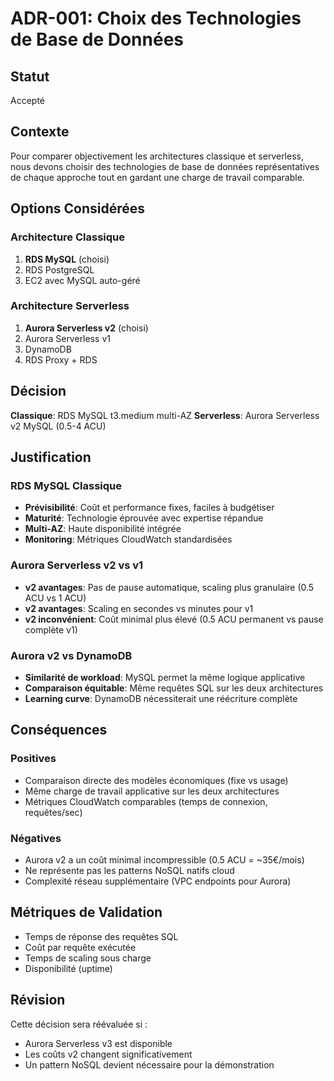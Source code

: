 # ADR-001: Choix des Technologies de Base de Données

## Statut
Accepté

## Contexte
Pour comparer objectivement les architectures classique et serverless, nous devons choisir des technologies de base de données représentatives de chaque approche tout en gardant une charge de travail comparable.

## Options Considérées

### Architecture Classique
1. **RDS MySQL** (choisi)
2. RDS PostgreSQL
3. EC2 avec MySQL auto-géré

### Architecture Serverless
1. **Aurora Serverless v2** (choisi)
2. Aurora Serverless v1
3. DynamoDB
4. RDS Proxy + RDS

## Décision

**Classique**: RDS MySQL t3.medium multi-AZ
**Serverless**: Aurora Serverless v2 MySQL (0.5-4 ACU)

## Justification

### RDS MySQL Classique
- **Prévisibilité**: Coût et performance fixes, faciles à budgétiser
- **Maturité**: Technologie éprouvée avec expertise répandue
- **Multi-AZ**: Haute disponibilité intégrée
- **Monitoring**: Métriques CloudWatch standardisées

### Aurora Serverless v2 vs v1
- **v2 avantages**: Pas de pause automatique, scaling plus granulaire (0.5 ACU vs 1 ACU)
- **v2 avantages**: Scaling en secondes vs minutes pour v1
- **v2 inconvénient**: Coût minimal plus élevé (0.5 ACU permanent vs pause complète v1)

### Aurora v2 vs DynamoDB
- **Similarité de workload**: MySQL permet la même logique applicative
- **Comparaison équitable**: Même requêtes SQL sur les deux architectures
- **Learning curve**: DynamoDB nécessiterait une réécriture complète

## Conséquences

### Positives
- Comparaison directe des modèles économiques (fixe vs usage)
- Même charge de travail applicative sur les deux architectures
- Métriques CloudWatch comparables (temps de connexion, requêtes/sec)

### Négatives
- Aurora v2 a un coût minimal incompressible (0.5 ACU = ~35€/mois)
- Ne représente pas les patterns NoSQL natifs cloud
- Complexité réseau supplémentaire (VPC endpoints pour Aurora)

## Métriques de Validation
- Temps de réponse des requêtes SQL
- Coût par requête exécutée
- Temps de scaling sous charge
- Disponibilité (uptime)

## Révision
Cette décision sera réévaluée si :
- Aurora Serverless v3 est disponible
- Les coûts v2 changent significativement
- Un pattern NoSQL devient nécessaire pour la démonstration